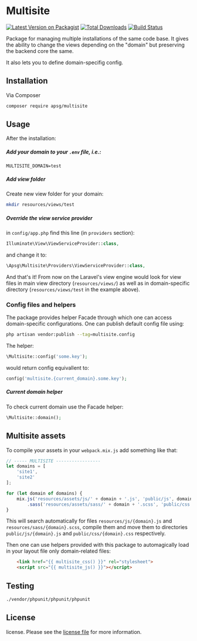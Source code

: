 # Multisite

[![Latest Version on Packagist][ico-version]][link-packagist]
[![Total Downloads][ico-downloads]][link-downloads]
[![Build Status][ico-travis]][link-travis]

Package for managing multiple installations of the same code base. It gives the ability to change the views depending 
on the "domain" but preserving the backend core the same. 

It also lets you to define domain-specifig config.

## Installation

Via Composer

``` bash
composer require apsg/multisite
```

## Usage

After the installation:
##### Add your domain to your `.env` file, i.e.:

```
MULTISITE_DOMAIN=test
```

##### Add view folder

Create new view folder for your domain:

``` bash
mkdir resources/views/test
```
##### Override the view service provider

in `config/app.php` find this line (in `providers` section):
``` php
Illuminate\View\ViewServiceProvider::class,
```
and change it to:
```php
\Apsg\Multisite\Providers\ViewServiceProvider::class,
```

And that's it! From now on the Laravel's view engine would look for view files in main view directory (`resources/views/`) as well as in domain-specific directory (`resources/views/test` in the example above).


### Config files and helpers

The package provides helper Facade through which one can access domain-specific configurations.
One can publish default config file using:
```bash
php artisan vendor:publish --tag=multisite.config
``` 

The helper:
```php
\Multisite::config('some.key');
```
would return config equivallent to:
```php
config('multisite.{current_domain}.some.key');
```

##### Current domain helper

To check current domain use the Facade helper:
```php
\Multisite::domain();
```

## Multisite assets

To compile your assets in your `webpack.mix.js` add something like that:

```js
// ----- MULTISITE -----------------
let domains = [
    'site1',
    'site2'
];

for (let domain of domains) {
    mix.js('resources/assets/js/' + domain + '.js', 'public/js', domain + '.js')
        .sass('resources/assets/sass/' + domain + '.scss', 'public/css', domain + '.css');
}
```

This will search automatically for files `resources/js/{domain}.js` and `resources/sass/{domain}.scss`, compile them and move them to directories `public/js/{domain}.js` and `public/css/{domain}.css` respectively.

Then one can use helpers provided with this package to automagically load in your layout file only domain-related files:

```html
    <link href="{{ multisite_css() }}" rel="stylesheet">
    <script src="{{ multisite_js() }}"></script>
```

## Testing

``` bash
./vendor/phpunit/phpunit/phpunit
```

## License

license. Please see the [license file](license.md) for more information.

[ico-version]: https://img.shields.io/packagist/v/apsg/multisite.svg?style=flat-square
[ico-downloads]: https://img.shields.io/packagist/dt/apsg/multisite.svg?style=flat-square
[ico-travis]: https://img.shields.io/travis/apsg/multisite/master.svg?style=flat-square

[link-packagist]: https://packagist.org/packages/apsg/multisite
[link-downloads]: https://packagist.org/packages/apsg/multisite
[link-travis]: https://travis-ci.org/apsg/multisite
[link-styleci]: https://styleci.io/repos/12345678
[link-author]: https://github.com/apsg
[link-contributors]: ../../contributors
